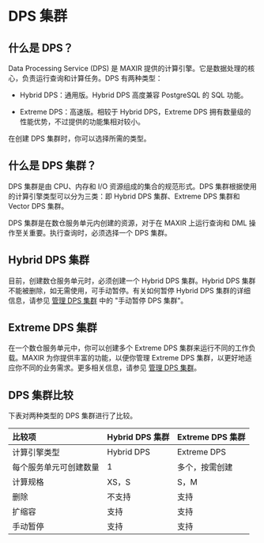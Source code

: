 # DPS 集群

## 什么是 DPS？

Data Processing Service (DPS) 是 MAXIR 提供的计算引擎。它是数据处理的核心，负责运行查询和计算任务。DPS 有两种类型： 

- Hybrid DPS：通用版。Hybrid DPS 高度兼容 PostgreSQL 的 SQL 功能。

- Extreme DPS：高速版。相较于 Hybrid DPS，Extreme DPS 拥有数量级的性能优势，不过提供的功能集相对较小。


在创建 DPS 集群时，你可以选择所需的类型。

## 什么是 DPS 集群？

DPS 集群是由 CPU、内存和 I/O 资源组成的集合的规范形式。DPS 集群根据使用的计算引擎类型可以分为三类：即 Hybrid DPS 集群、Extreme DPS 集群和 Vector DPS 集群。

DPS 集群是在数仓服务单元内创建的资源，对于在 MAXIR 上运行查询和 DML 操作至关重要。执行查询时，必须选择一个 DPS 集群。

## Hybrid DPS 集群

目前，创建数仓服务单元时，必须创建一个 Hybrid DPS 集群。Hybrid DPS 集群不能被删除，如无需使用，可手动暂停。有关如何暂停 Hybrid DPS 集群的详细信息，请参见 [管理 DPS 集群](guides/dps-clusters/manage-dps-clusters.md#手动暂停dps集群) 中的 "手动暂停 DPS 集群"。

## Extreme DPS 集群

在一个数仓服务单元中，你可以创建多个 Extreme DPS 集群来运行不同的工作负载。MAXIR 为你提供丰富的功能，以便你管理 Extreme DPS 集群，以更好地适应你不同的业务需求。更多相关信息，请参见 [管理 DPS 集群](manage-dps-clusters.md)。

## DPS 集群比较

下表对两种类型的 DPS 集群进行了比较。

| 比较项                 | Hybrid DPS 集群 | Extreme DPS 集群 |
| :--------------------- | :-------------- | :--------------- |
| 计算引擎类型           | Hybrid DPS      | Extreme DPS      |
| 每个服务单元可创建数量 | 1               | 多个，按需创建   |
| 计算规格               | XS，S           | S，M             |
| 删除                   | 不支持          | 支持             |
| 扩缩容                 | 支持            | 支持             |
| 手动暂停               | 支持            | 支持             |



<br/>

